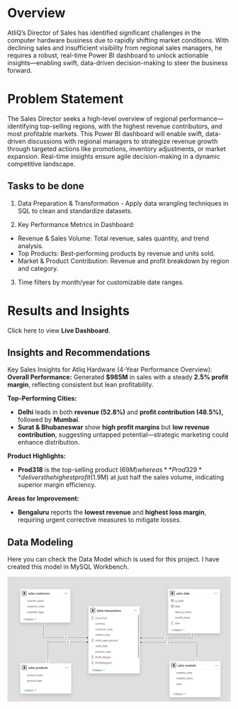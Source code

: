 # Overview
AtliQ’s Director of Sales has identified significant challenges in the computer hardware business due to rapidly shifting market conditions. With declining sales and insufficient visibility from regional sales managers, he requires a robust, real-time Power BI dashboard to unlock actionable insights—enabling swift, data-driven decision-making to steer the business forward.

# Problem Statement
The Sales Director seeks a high-level overview of regional performance—identifying top-selling regions, with the highest revenue contributors, and most profitable markets. This Power BI dashboard will enable swift, data-driven discussions with regional managers to strategize revenue growth through targeted actions like promotions, inventory adjustments, or market expansion. Real-time insights ensure agile decision-making in a dynamic competitive landscape.

## Tasks to be done
1)  Data Preparation & Transformation - Apply data wrangling techniques in SQL to clean and standardize datasets.

2) Key Performance Metrics in Dashboard: 
-	Revenue & Sales Volume: Total revenue, sales quantity, and trend analysis.
-	Top Products: Best-performing products by revenue and units sold.
-	Market & Product Contribution: Revenue and profit breakdown by region and category.

3) Time filters by month/year for customizable date ranges.

# Results and Insights

Click here to view **Live Dashboard**.


## Insights and Recommendations
Key Sales Insights for Atliq Hardware (4-Year Performance Overview):
**Overall Performance:** Generated **$985M** in sales with a steady **2.5% profit margin**, reflecting consistent but lean profitability.

**Top-Performing Cities:**
-	**Delhi** leads in both **revenue (52.8%)** and **profit contribution (48.5%),** followed by **Mumbai**.
-	**Surat & Bhubaneswar** show **high profit margins** but **low revenue contribution**, suggesting untapped potential—strategic marketing could enhance distribution.

**Product Highlights:**
-	**Prod318** is the top-selling product ($69M) whereas **Prod329** delivers the highest profit ($1.9M) at just half the sales volume, indicating superior margin efficiency.

**Areas for Improvement:**
-	**Bengaluru** reports the **lowest revenue** and **highest loss margin**, requiring urgent corrective measures to mitigate losses.



## Data Modeling
Here you can check the Data Model which is used for this project. I have created this model in MySQL Workbench. 

<p align="center">
 <img src="https://github.com/bhavik-singhi/Atliq-Hardware-Sales-Insights/blob/main/Assets/Database1.png" alt="Sell flow Overview" >
</p>


 

